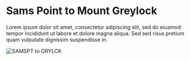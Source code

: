 # Sams Point to Mount Greylock

Lorem ipsum dolor sit amet, consectetur adipiscing elit, sed do eiusmod  tempor incididunt ut labore et dolore magna aliqua. Sed sed risus  pretium quam vulputate dignissim suspendisse in.

![SAMSPT to GRYLCK](../_static/range-circles/SAMSPT-GRYLCK-xX.png)